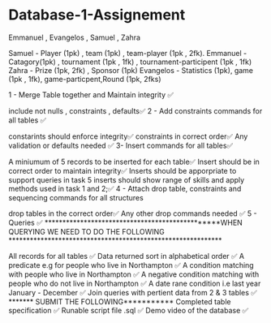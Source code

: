 # Database-1-Assignement
Emmanuel , Evangelos , Samuel , Zahra

Samuel - Player (1pk) , team (1pk) , team-player (1pk , 2fk).
Emmanuel - Catagory(1pk) , tournament (1pk , 1fk) , tournament-participent (1pk , 1fk)
Zahra - Prize (1pk, 2fk) , Sponsor (1pk)
Evangelos - Statistics (1pk), game (1pk , 1fk), game-particpent,Round (1pk, 2fks)

1 - Merge Table together and Maintain integrity ✅

include not nulls , constraints , defaults✅
2 - Add constraints commands for all tables ✅

constarints should enforce integrity✅
constraints in correct order✅
Any validation or defaults needed ✅
3- Insert commands for all tables✅

A miniumum of 5 records to be inserted for each table✅
Insert should be in correct order to maintain integrity✅
Inserts should be apporpriate to support queries in task 5
inserts should show range of skills and apply methods used in task 1 and 2;✅
4 - Attach drop table, constraints and sequencing commands for all structures

drop tables in the correct order✅
Any other drop commands needed ✅
5 - Queries ✅ ************************************************WHEN QUERYING WE NEED TO DO THE FOLLOWING ************************************************************

All records for all tables ✅
Data returned sort in alphabetical order ✅
A predicate e.g for people who live in Northampton ✅
A condition matching with people who live in Northampton ✅
A negative condition matching with people who do not live in Northampton ✅
A date rane condition i.e last year January - December ✅
Join queries with pertient data from 2 & 3 tables ✅
******* SUBMIT THE FOLLOWING*********** Completed table specification ✅ Runable script file .sql ✅ Demo video of the database ✅
